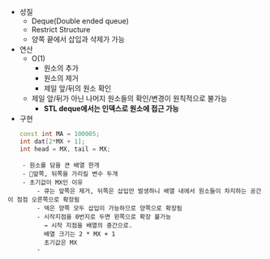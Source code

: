 - 성질
	- Deque(Double ended queue)
	- Restrict Structure
	- 양쪽 끝에서 삽입과 삭제가 가능
- 연산
	- O(1)
		- 원소의 추가
		- 원소의 제거
		- 제일 앞/뒤의 원소 확인
	- 제일 앞/뒤가 아닌 나머지 원소들의 확인/변경이 원칙적으로 불가능
		- **STL deque에서는 인덱스로 원소에 접근 가능**
- 구현
  ```c++
  const int MA = 100005;
  int dat[2*MX + 1];
  int head = MX, tail = MX;
```
	- 원소를 담을 큰 배열 한개
	- 앞쪽, 뒤쪽을 가리킬 변수 두개
	- 초기값이 MX인 이유
		- 큐는 앞쪽은 제거, 뒤쪽은 삽입만 발생하니 배열 내에서 원소들이 차지하는 공간이 점점 오른쪽으로 확장됨
		- 덱은 양쪽 모두 삽입이 가능하므로 양쪽으로 확장됨
		- 시작지점을 0번지로 두면 왼쪽으로 확장 불가능
		  → 시작 지점을 배열의 중간으로.
		  배열 크기는 2 * MX + 1
		  초기값은 MX
		- 